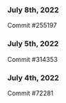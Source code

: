 ### July 8th, 2022

Commit #255197

### July 5th, 2022

Commit #314353


### July 4th, 2022

Commit #72281
